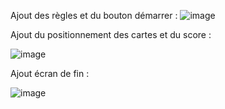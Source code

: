 Ajout des règles et du bouton démarrer :
![image](https://user-images.githubusercontent.com/80892080/162572675-1dd2ade6-2de0-44c9-8f10-d650148bc945.png)


Ajout du positionnement des cartes et du score :

![image](https://user-images.githubusercontent.com/80892080/162572743-3531040c-5332-4590-88fe-301ec8ce7fc9.png)


Ajout écran de fin :

![image](https://user-images.githubusercontent.com/80892080/162576603-c43d2e6b-1fc2-4ec2-bddc-b49b6ff35c8e.png)


